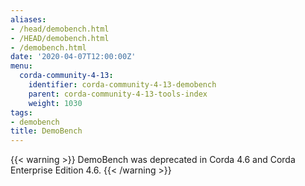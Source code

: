 ```yaml
---
aliases:
- /head/demobench.html
- /HEAD/demobench.html
- /demobench.html
date: '2020-04-07T12:00:00Z'
menu:
  corda-community-4-13:
    identifier: corda-community-4-13-demobench
    parent: corda-community-4-13-tools-index
    weight: 1030
tags:
- demobench
title: DemoBench
---
```


{{< warning >}}
DemoBench was deprecated in Corda 4.6 and Corda Enterprise Edition 4.6.
{{< /warning >}}
